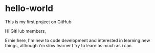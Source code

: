 # hello-world
This is my first project on GitHub

Hi GitHub members,

Ernie here, I'm new to code development and interested in learning new things, although i'm slow learner I try to learn as much as i can. 
